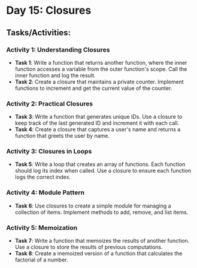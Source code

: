 
# Day 15: Closures

## Tasks/Activities:

### Activity 1: Understanding Closures
- **Task 1**: Write a function that returns another function, where the inner function accesses a variable from the outer function's scope. Call the inner function and log the result.
- **Task 2**: Create a closure that maintains a private counter. Implement functions to increment and get the current value of the counter.

### Activity 2: Practical Closures
- **Task 3**: Write a function that generates unique IDs. Use a closure to keep track of the last generated ID and increment it with each call.
- **Task 4**: Create a closure that captures a user's name and returns a function that greets the user by name.

### Activity 3: Closures in Loops
- **Task 5**: Write a loop that creates an array of functions. Each function should log its index when called. Use a closure to ensure each function logs the correct index.

### Activity 4: Module Pattern
- **Task 6**: Use closures to create a simple module for managing a collection of items. Implement methods to add, remove, and list items.

### Activity 5: Memoization
- **Task 7**: Write a function that memoizes the results of another function. Use a closure to store the results of previous computations.
- **Task 8**: Create a memoized version of a function that calculates the factorial of a number.
